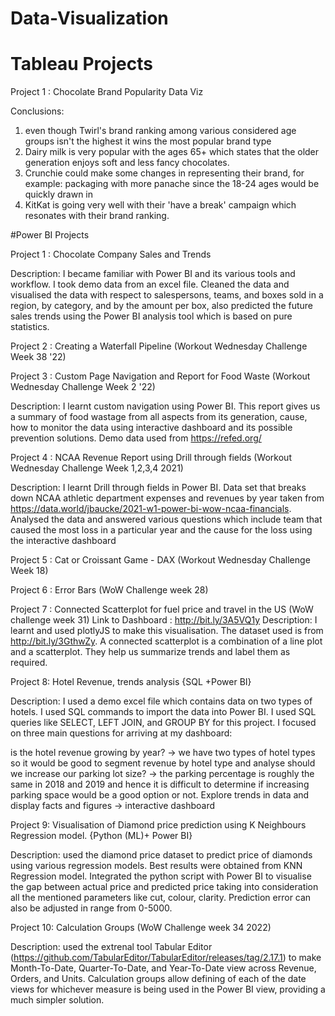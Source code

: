 # Data-Visualization
# Tableau Projects

Project 1 : Chocolate Brand Popularity Data Viz

Conclusions:
1. even though Twirl's brand ranking among various considered age groups isn't the highest it wins the most popular brand type
2. Dairy milk is very popular with the ages 65+ which states that the older generation enjoys soft and less fancy chocolates.
3. Crunchie could make some changes in representing their brand, for example: packaging with more panache since the 18-24 ages would be quickly drawn in
4. KitKat is going very well with their 'have a break' campaign which resonates with their brand ranking.

#Power BI Projects

Project 1 : Chocolate Company Sales and Trends

Description: I became familiar with Power BI and its various tools and workflow. I took demo data from an excel file. Cleaned the data and visualised the data with respect to salespersons, teams, and boxes sold in a region, by category, and by the amount per box, also predicted the future sales trends using the Power BI analysis tool which is based on pure statistics.


Project 2 : Creating a Waterfall Pipeline (Workout Wednesday Challenge Week 38 '22)



Project 3 : Custom Page Navigation and Report for Food Waste (Workout Wednesday Challenge Week 2 '22)

Description: I learnt custom navigation using Power BI. This report gives us a summary of food wastage from all aspects from its generation, cause, how to monitor the data using interactive dashboard and its possible prevention solutions. Demo data used from https://refed.org/


Project 4 : NCAA Revenue Report using Drill through fields (Workout Wednesday Challenge Week 1,2,3,4 2021)

Description: I learnt Drill through fields in Power BI. Data set that breaks down NCAA athletic department expenses and revenues by year taken from https://data.world/jbaucke/2021-w1-power-bi-wow-ncaa-financials. Analysed the data and answered various questions which include team that caused the most loss in a particular year and the cause for the loss using the interactive dashboard


Project 5 : Cat or Croissant Game - DAX (Workout Wednesday Challenge Week 18)


Project 6 : Error Bars (WoW Challenge week 28)



Project 7 : Connected Scatterplot for fuel price and travel in the US (WoW challenge week 31)
Link to Dashboard : http://bit.ly/3A5VQ1y
Description: I learnt and used plotlyJS to make this visualisation. The dataset used is from http://bit.ly/3GthwZy. A connected scatterplot is a combination of a line plot and a scatterplot. They help us summarize trends and label them as required.


Project 8: Hotel Revenue, trends analysis {SQL +Power BI}

Description: I used a demo excel file which contains data on two types of hotels. I used SQL commands to import the data into Power BI. I used SQL queries like SELECT, LEFT JOIN, and GROUP BY for this project.
I focused on three main questions for arriving at my dashboard:

is the hotel revenue growing by year?
→ we have two types of hotel types so it would be good to segment revenue by hotel type and analyse
should we increase our parking lot size?
→ the parking percentage is roughly the same in 2018 and 2019 and hence it is difficult to determine if increasing parking space would be a good option or not.
Explore trends in data and display facts and figures
→ interactive dashboard

Project 9: Visualisation of Diamond price prediction using K Neighbours Regression model. {Python (ML)+ Power BI}

Description: used the diamond price dataset to predict price of diamonds using various regression models. Best results were obtained from KNN Regression model.
Integrated the python script with Power BI to visualise the gap between actual price and predicted price taking into consideration all the mentioned parameters like cut, colour, clarity. Prediction error can also be adjusted in range from 0-5000.


Project 10: Calculation Groups (WoW Challenge week 34 2022)

Description: used the extrenal tool Tabular Editor (https://github.com/TabularEditor/TabularEditor/releases/tag/2.17.1) to make Month-To-Date, Quarter-To-Date, and Year-To-Date view across Revenue, Orders, and Units. Calculation groups allow defining of each of the date views for whichever measure is being used in the Power BI view, providing a much simpler solution.
